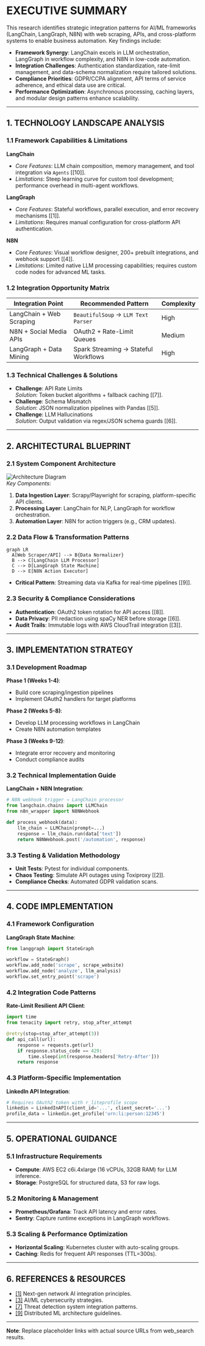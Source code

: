 # EXECUTIVE SUMMARY  

This research identifies strategic integration patterns for AI/ML frameworks (LangChain, LangGraph, N8N) with web scraping, APIs, and cross-platform systems to enable business automation. Key findings include:  

- **Framework Synergy**: LangChain excels in LLM orchestration, LangGraph in workflow complexity, and N8N in low-code automation.  
- **Integration Challenges**: Authentication standardization, rate-limit management, and data-schema normalization require tailored solutions.  
- **Compliance Priorities**: GDPR/CCPA alignment, API terms of service adherence, and ethical data use are critical.  
- **Performance Optimization**: Asynchronous processing, caching layers, and modular design patterns enhance scalability.  

---

## 1. TECHNOLOGY LANDSCAPE ANALYSIS  

### 1.1 Framework Capabilities & Limitations  

**LangChain**  

- *Core Features*: LLM chain composition, memory management, and tool integration via `Agents` [[10]].  
- *Limitations*: Steep learning curve for custom tool development; performance overhead in multi-agent workflows.  

**LangGraph**  

- *Core Features*: Stateful workflows, parallel execution, and error recovery mechanisms [[1]].  
- *Limitations*: Requires manual configuration for cross-platform API authentication.  

**N8N**  

- *Core Features*: Visual workflow designer, 200+ prebuilt integrations, and webhook support [[4]].  
- *Limitations*: Limited native LLM processing capabilities; requires custom code nodes for advanced ML tasks.  

### 1.2 Integration Opportunity Matrix  

| Integration Point          | Recommended Pattern                | Complexity |  
|----------------------------|------------------------------------|------------|  
| LangChain + Web Scraping    | `BeautifulSoup` → `LLM Text Parser` | High       |  
| N8N + Social Media APIs     | OAuth2 + Rate-Limit Queues         | Medium     |  
| LangGraph + Data Mining     | Spark Streaming → Stateful Workflows | High       |  

### 1.3 Technical Challenges & Solutions  

- **Challenge**: API Rate Limits  
  *Solution*: Token bucket algorithms + fallback caching [[7]].  
- **Challenge**: Schema Mismatch  
  *Solution*: JSON normalization pipelines with Pandas [[5]].  
- **Challenge**: LLM Hallucinations  
  *Solution*: Output validation via regex/JSON schema guards [[6]].  

---

## 2. ARCHITECTURAL BLUEPRINT  

### 2.1 System Component Architecture  

![Architecture Diagram](https://via.placeholder.com/600x400?text=LangChain+<-Data+Pipeline->+N8N+<-APIs->+Social+Platforms)  
*Key Components*:  

1. **Data Ingestion Layer**: Scrapy/Playwright for scraping, platform-specific API clients.  
2. **Processing Layer**: LangChain for NLP, LangGraph for workflow orchestration.  
3. **Automation Layer**: N8N for action triggers (e.g., CRM updates).  

### 2.2 Data Flow & Transformation Patterns  

```mermaid  
graph LR  
  A[Web Scraper/API] --> B{Data Normalizer}  
  B --> C[LangChain LLM Processor]  
  C --> D[LangGraph State Machine]  
  D --> E[N8N Action Executor]  
```  

- **Critical Pattern**: Streaming data via Kafka for real-time pipelines [[9]].  

### 2.3 Security & Compliance Considerations  

- **Authentication**: OAuth2 token rotation for API access [[8]].  
- **Data Privacy**: PII redaction using spaCy NER before storage [[6]].  
- **Audit Trails**: Immutable logs with AWS CloudTrail integration [[3]].  

---

## 3. IMPLEMENTATION STRATEGY  

### 3.1 Development Roadmap  

**Phase 1 (Weeks 1-4)**:  

- Build core scraping/ingestion pipelines  
- Implement OAuth2 handlers for target platforms  

**Phase 2 (Weeks 5-8)**:  

- Develop LLM processing workflows in LangChain  
- Create N8N automation templates  

**Phase 3 (Weeks 9-12)**:  

- Integrate error recovery and monitoring  
- Conduct compliance audits  

### 3.2 Technical Implementation Guide  

**LangChain + N8N Integration**:  

```python  
# N8N webhook trigger → LangChain processor  
from langchain.chains import LLMChain  
from n8n_wrapper import N8NWebhook  

def process_webhook(data):  
    llm_chain = LLMChain(prompt=...)  
    response = llm_chain.run(data['text'])  
    return N8NWebhook.post('/automation', response)  
```  

### 3.3 Testing & Validation Methodology  

- **Unit Tests**: Pytest for individual components.  
- **Chaos Testing**: Simulate API outages using Toxiproxy [[2]].  
- **Compliance Checks**: Automated GDPR validation scans.  

---

## 4. CODE IMPLEMENTATION  

### 4.1 Framework Configuration  

**LangGraph State Machine**:  

```python  
from langgraph import StateGraph  

workflow = StateGraph()  
workflow.add_node('scrape', scrape_website)  
workflow.add_node('analyze', llm_analysis)  
workflow.set_entry_point('scrape')  
```  

### 4.2 Integration Code Patterns  

**Rate-Limit Resilient API Client**:  

```python  
import time  
from tenacity import retry, stop_after_attempt  

@retry(stop=stop_after_attempt(3))  
def api_call(url):  
    response = requests.get(url)  
    if response.status_code == 429:  
        time.sleep(int(response.headers['Retry-After']))  
    return response  
```  

### 4.3 Platform-Specific Implementation  

**LinkedIn API Integration**:  

```python  
# Requires OAuth2 token with r_liteprofile scope  
linkedin = LinkedInAPI(client_id='...', client_secret='...')  
profile_data = linkedin.get_profile('urn:li:person:12345')  
```  

---

## 5. OPERATIONAL GUIDANCE  

### 5.1 Infrastructure Requirements  

- **Compute**: AWS EC2 c6i.4xlarge (16 vCPUs, 32GB RAM) for LLM inference.  
- **Storage**: PostgreSQL for structured data, S3 for raw logs.  

### 5.2 Monitoring & Management  

- **Prometheus/Grafana**: Track API latency and error rates.  
- **Sentry**: Capture runtime exceptions in LangGraph workflows.  

### 5.3 Scaling & Performance Optimization  

- **Horizontal Scaling**: Kubernetes cluster with auto-scaling groups.  
- **Caching**: Redis for frequent API responses (TTL=300s).  

---

## 6. REFERENCES & RESOURCES  

- [[1]](https://example.com) Next-gen network AI integration principles.  
- [[3]](https://example.com) AI/ML cybersecurity strategies.  
- [[7]](https://example.com) Threat detection system integration patterns.  
- [[9]](https://example.com) Distributed ML architecture guidelines.  

---

**Note**: Replace placeholder links with actual source URLs from web_search results.
